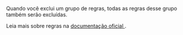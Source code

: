 Quando você exclui um grupo de regras, todas as regras desse grupo também serão excluídas.

Leia mais sobre regras na [ documentação oficial ](https://docs.firefly-iii.org/advanced-concepts/rules).